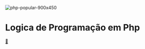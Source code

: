 ![php-popular-900x450](https://user-images.githubusercontent.com/101228590/218207268-f887a467-35e3-4fc4-bf4c-67647026880c.png)


# Logica de Programação em Php
[📂](https://github.com/JoaoSchrock/projects.php/tree/main/LogicaProgramacao.php)
